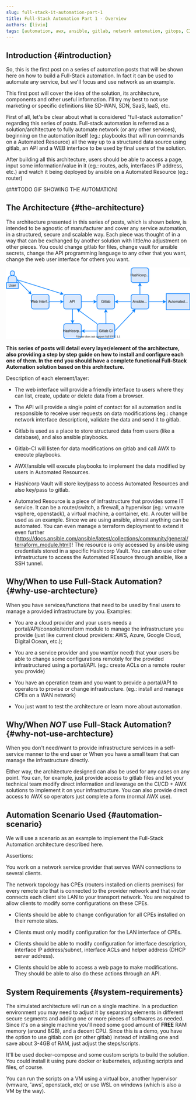 ```yaml
---
slug: full-stack-it-automation-part-1
title: Full-Stack Automation Part 1 - Overview
authors: [livio]
tags: [automation, awx, ansible, gitlab, network automation, gitops, CI/CD, ops pipeline]
---
```


## Introduction {#introduction}

So, this is the first post on a series of automation posts that will be shown here on how to build a Full-Stack automation. In fact it can be used to automate any service, but we'll focus and use network as an example.

This first post will cover the idea of the solution, its architecture, components and other useful information. I'll try my best to not use marketing or specific definitions like SD-WAN, SDN, SaaS, IaaS, etc.

<!--truncate-->

First of all, let's be clear about what is considered "full-stack automation" regarding this series of posts. Full-stack automation is referred as a solution/architecture to fully automate network (or any other services), beginning on the automation itself (eg.: playbooks that will run commands on a Automated Resource) all the way up to a structured data source using gitlab, an API and a WEB interface to be used by final users of the solution.


After building all this architecture, users should be able to access a page, input some information/value in it (eg.: routes, acls, interfaces IP address, etc.) and watch it being deployed by ansible on a Automated Resource (eg.: router)

(###TODO GIF SHOWING THE AUTOMATION)

## The Architecture {#the-architecture}

The architecture presented in this series of posts, which is shown below, is intended to be agnostic of manufacturer and cover any service automation, in a structured, secure and scalable way. Each piece was thought of in a way that can be exchanged by another solution with little/no adjustment on other pieces. You could change gitlab for files, change vault for ansible secrets, change the API programming language to any other that you want, change the web user interface for others you want.

![Architecture of Full-Stack Automation](./img/architecture_dark.svg)

**This series of posts will detail every layer/element of the architecture, also providing a step by step guide on how to install and configure each one of them. In the end you should have a complete functional Full-Stack Automation solution based on this architecture.**

Description of each element/layer:

- The web interface will provide a friendly interface to users where they can list, create, update or delete data from a browser.

- The API will provide a single point of contact for all automation and is responsible to receive user requests on data modifications (eg.: change network interface description), validate the data and send it to gitlab.

- Gitlab is used as a place to store structured data from users (like a database), and also ansible playbooks.

- Gitlab-CI will listen for data modifications on gitlab and call AWX to execute playbooks.

- AWX/ansible will execute playbooks to implement the data modified by users in Automated Resources.

- Hashicorp Vault will store key/pass to access Automated Resources and also key/pass to gitlab.

- Automated Resource is a piece of infrastructure that provides some IT service. It can be a router/switch, a firewall, a hypervisor (eg.: vmware vsphere, openstack), a virtual machine, a container, etc. A router will be used as an example. Since we are using ansible, almost anything can be automated. You can even manage a terraform deployment to extend it even further (https://docs.ansible.com/ansible/latest/collections/community/general/terraform_module.html)! The resource is only accessed by ansible using credentials stored in a specific Hashicorp Vault. You can also use other infrastructure to access the Automated REsource through ansible, like a SSH tunnel.


## Why/When to use Full-Stack Automation? {#why-use-archtecture}

When you have services/functions that need to be used by final users to manage a provided infrastructure by you. Examples:

- You are a cloud provider and your users needs a portal/API/console/terraform module to manage the infrastructure you provide (just like current cloud providers: AWS, Azure, Google Cloud, Digital Ocean, etc.);

- You are a service provider and you want(or need) that your users be able to change some configurations remotely for the provided infrastructured using a portal/API. (eg.: create ACLs on a remote router you provide)

- You have an operation team and you want to provide a portal/API to operators to provise or change infrastructure. (eg.: install and manage CPEs on a WAN network)

- You just want to test the architecture or learn more about automation.


## Why/When *NOT* use Full-Stack Automation? {#why-not-use-archtecture}


When you don't need/want to provide infrastructure services in a self-service manner to the end user or When you have a small team that can manage the infrastructure directly.

Either way, the architecture designed can also be used for any cases on any point. You can, for example, just provide access to gitlab files and let your technical team modify direct information and leverage on the CI/CD + AWX solutions to implement it on your infrastructure. You can also provide direct access to AWX so operators just complete a form (normal AWX use).


## Automation Scenario Used {#automation-scenario}

We will use a scenario as an example to implement the Full-Stack Automation architecture described here.

Assertions:

You work on a network service provider that serves WAN connections to several clients.

The network topology has CPEs (routers installed on clients premises) for every remote site that is connected to the provider network and that router connects each client site LAN to your transport network. You are required to allow clients to modify some configurations on these CPEs.

- Clients should be able to change configuration for all CPEs installed on their remote sites.

- Clients must only modify configuration for the LAN interface of CPEs.

- Clients should be able to modify configuration for interface description, interface IP address/subnet, interface ACLs and helper address (DHCP server address).

- Clients should be able to access a web page to make modifications. They should be able to also do these actions through an API.


## System Requirements {#system-requirements}

The simulated architecture will run on a single machine. In a production environment you may need to adjust it by separating elements in different secure segments and adding one or more pieces of softwares as needed. Since it's on a single machine you'll need some good amount of **FREE** RAM memory (around 8GB), and a decent CPU. Since this is a demo, you have the option to use gitlab.com (or other gitlab) instead of intalling one and save about 3-4GB of RAM, just adjust the steps/scripts.

It'll be used docker-compose and some custom scripts to build the solution. You could install it using pure docker or kubernetes, adjusting scripts and files, of course.

You can run the scripts on a VM using a virtual box, another hypervisor (vmware, 'aws', openstack, etc) or use WSL on windows (which is also a VM by the way).